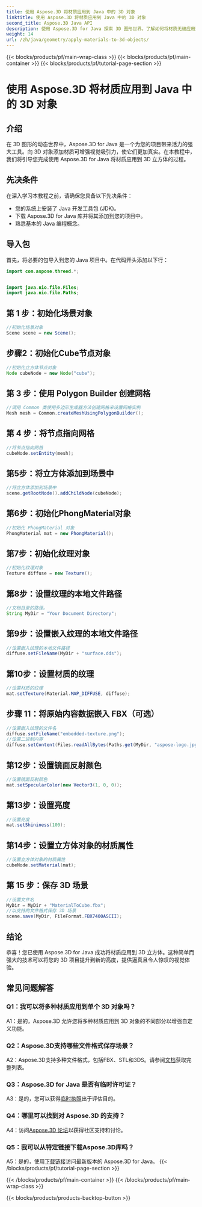 ```yaml
---
title: 使用 Aspose.3D 将材质应用到 Java 中的 3D 对象
linktitle: 使用 Aspose.3D 将材质应用到 Java 中的 3D 对象
second_title: Aspose.3D Java API
description: 使用 Aspose.3D for Java 探索 3D 图形世界。了解如何将材质无缝应用到 3D 对象。通过逼真的视觉效果提升您的项目。
weight: 14
url: /zh/java/geometry/apply-materials-to-3d-objects/
---
```


{{< blocks/products/pf/main-wrap-class >}}
{{< blocks/products/pf/main-container >}}
{{< blocks/products/pf/tutorial-page-section >}}

# 使用 Aspose.3D 将材质应用到 Java 中的 3D 对象

## 介绍

在 3D 图形的动态世界中，Aspose.3D for Java 是一个为您的项目带来活力的强大工具。向 3D 对象添加材质可增强视觉吸引力，使它们更加真实。在本教程中，我们将引导您完成使用 Aspose.3D for Java 将材质应用到 3D 立方体的过程。

## 先决条件

在深入学习本教程之前，请确保您具备以下先决条件：

- 您的系统上安装了 Java 开发工具包 (JDK)。
- 下载 Aspose.3D for Java 库并将其添加到您的项目中。
- 熟悉基本的 Java 编程概念。

## 导入包

首先，将必要的包导入到您的 Java 项目中。在代码开头添加以下行：

```java
import com.aspose.threed.*;


import java.nio.file.Files;
import java.nio.file.Paths;
```

## 第 1 步：初始化场景对象

```java
//初始化场景对象
Scene scene = new Scene();
```

## 步骤2：初始化Cube节点对象

```java
//初始化立方体节点对象
Node cubeNode = new Node("cube");
```

## 第 3 步：使用 Polygon Builder 创建网格

```java
//调用 Common 类使用多边形生成器方法创建网格来设置网格实例
Mesh mesh = Common.createMeshUsingPolygonBuilder();
```

## 第 4 步：将节点指向网格

```java
//将节点指向网格
cubeNode.setEntity(mesh);
```

## 第5步：将立方体添加到场景中

```java
//将立方体添加到场景中
scene.getRootNode().addChildNode(cubeNode);
```

## 第6步：初始化PhongMaterial对象

```java
//初始化 PhongMaterial 对象
PhongMaterial mat = new PhongMaterial();
```

## 第7步：初始化纹理对象

```java
//初始化纹理对象
Texture diffuse = new Texture();
```

## 第8步：设置纹理的本地文件路径

```java
//文档目录的路径。
String MyDir = "Your Document Directory";
```

## 第9步：设置嵌入纹理的本地文件路径

```java
//设置嵌入纹理的本地文件路径
diffuse.setFileName(MyDir + "surface.dds");
```

## 第10步：设置材质的纹理

```java
//设置材质的纹理
mat.setTexture(Material.MAP_DIFFUSE, diffuse);
```

## 步骤 11：将原始内容数据嵌入 FBX（可选）

```java
//设置嵌入纹理的文件名
diffuse.setFileName("embedded-texture.png");
//设置二进制内容
diffuse.setContent(Files.readAllBytes(Paths.get(MyDir, "aspose-logo.jpg")));
```

## 第12步：设置镜面反射颜色

```java
//设置镜面反射颜色
mat.setSpecularColor(new Vector3(1, 0, 0));
```

## 第13步：设置亮度

```java
//设置亮度
mat.setShininess(100);
```

## 第14步：设置立方体对象的材质属性

```java
//设置立方体对象的材质属性
cubeNode.setMaterial(mat);
```

## 第 15 步：保存 3D 场景

```java
//设置文件名
MyDir = MyDir + "MaterialToCube.fbx";
//以支持的文件格式保存 3D 场景
scene.save(MyDir, FileFormat.FBX7400ASCII);
```

## 结论

恭喜！您已使用 Aspose.3D for Java 成功将材质应用到 3D 立方体。这种简单而强大的技术可以将您的 3D 项目提升到新的高度，提供逼真且令人惊叹的视觉体验。

## 常见问题解答

### Q1：我可以将多种材质应用到单个 3D 对象吗？

A1：是的，Aspose.3D 允许您将多种材质应用到 3D 对象的不同部分以增强自定义功能。

### Q2：Aspose.3D支持哪些文件格式保存场景？

 A2：Aspose.3D支持多种文件格式，包括FBX、STL和3DS。请参阅[文档](https://reference.aspose.com/3d/java/)获取完整列表。

### Q3：Aspose.3D for Java 是否有临时许可证？

 A3：是的，您可以获得[临时执照](https://purchase.aspose.com/temporary-license/)出于评估目的。

### Q4：哪里可以找到对 Aspose.3D 的支持？

 A4：访问[Aspose.3D 论坛](https://forum.aspose.com/c/3d/18)以获得社区支持和讨论。

### Q5：我可以从特定链接下载Aspose.3D库吗？

 A5：是的，使用[下载链接](https://releases.aspose.com/3d/java/)访问最新版本的 Aspose.3D for Java。
{{< /blocks/products/pf/tutorial-page-section >}}

{{< /blocks/products/pf/main-container >}}
{{< /blocks/products/pf/main-wrap-class >}}

{{< blocks/products/products-backtop-button >}}
